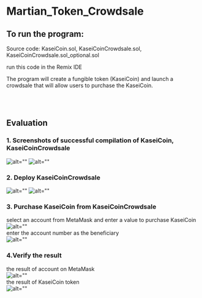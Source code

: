 # Martian_Token_Crowdsale

## To run the program: 

Source code: KaseiCoin.sol, KaseiCoinCrowdsale.sol, KaseiCoinCrowdsale.sol_optional.sol

run this code in the Remix IDE

The program will create a fungible token (KaseiCoin) and launch a crowdsale that will allow users to purchase the KaseiCoin.

<br/>
<br/>

## Evaluation
### 1. Screenshots of successful compilation of KaseiCoin, KaseiCoinCrowdsale

![alt=""](image/KaseiCoin.png)
![alt=""](image/KaseiCoinCrowdsale.png)

### 2. Deploy KaseiCoinCrowdsale

![alt=""](image/deploy_KaseiCoinCrowdsaleDeployer.png)
![alt=""](image/result_deploy_KaseiCoinCrowdsaleDeployer.png)


### 3. Purchase KaseiCoin from KaseiCoinCrowdsale

select an account from MetaMask and enter a value to purchase KaseiCoin
<br/>
![alt=""](image/enter_value.png)
<br/>
enter the account number as the beneficiary
<br/>
![alt=""](image/enter_beneficiary.png)

### 4.Verify the result

the result of account on MetaMask
<br/>
![alt=""](image/MetaMask_result.png)
<br/>
the result of KaseiCoin token
<br/>
![alt=""](image/KaseiCoin_token.png)


